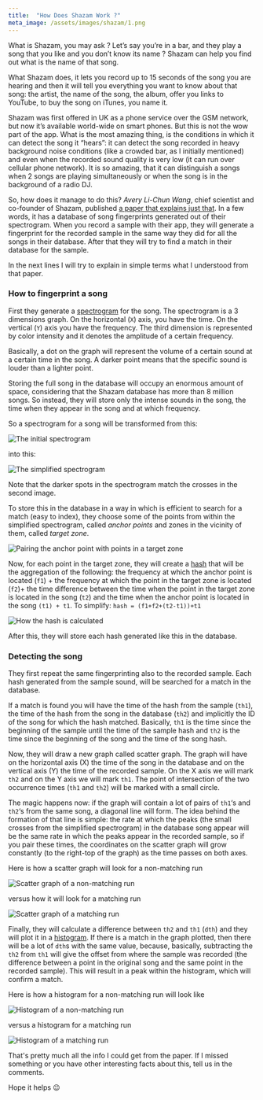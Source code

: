 ```yaml
---
title:  "How Does Shazam Work ?"
meta_image: /assets/images/shazam/1.png
---
```


What is Shazam, you may ask ? Let’s say you’re in a bar, and they play a song that you like and you don’t know its name ? Shazam can help you find out what is the name of that song.

What Shazam does, it lets you record up to 15 seconds of the song you are hearing and then it will tell you everything you want to know about that song: the artist, the name of the song, the album, offer you links to YouTube, to buy the song on iTunes, you name it.

Shazam was first offered in UK as a phone service over the GSM network, but now it’s available world-wide on smart phones. But this is not the wow part of the app. What is the most amazing thing, is the conditions in which it can detect the song it “hears”: it can detect the song recorded in heavy background noise conditions (like a crowded bar, as I initially mentioned) and even when the recorded sound quality is very low (it can run over cellular phone network). It is so amazing, that it can distinguish a songs when 2 songs are playing simultaneously or when the song is in the background of a radio DJ.

So, how does it manage to do this? *Avery Li-Chun Wang*, chief scientist and co-founder of Shazam, published [a paper that explains just that](http://www.ee.columbia.edu/~dpwe/papers/Wang03-shazam.pdf). In a few words, it has a database of song fingerprints generated out of their spectrogram. When you record a sample with their app, they will generate a fingerprint for the recorded sample in the same way they did for all the songs in their database. After that they will try to find a match in their database for the sample.

In the next lines I will try to explain in simple terms what I understood from that paper.


### How to fingerprint a song

First they generate a [spectrogram](https://en.wikipedia.org/wiki/Spectrogram) for the song. The spectrogram is a 3 dimensions graph. On the horizontal (`X`) axis, you have the time. On the vertical (`Y`) axis you have the frequency. The third dimension is represented by color intensity and it denotes the amplitude of a certain frequency.

Basically, a dot on the graph will represent the volume of a certain sound at a certain time in the song. A darker point means that the specific sound is louder than a lighter point.

Storing the full song in the database will occupy an enormous amount of space, considering that the Shazam database has more than 8 million songs. So instead, they will store only the intense sounds in the song, the time when they appear in the song and at which frequency.

So a spectrogram for a song will be transformed from this:

![The initial spectrogram](/assets/images/shazam/1.png)

into this:

![The simplified spectrogram](/assets/images/shazam/2.png)

Note that the darker spots in the spectrogram match the crosses in the second image.

To store this in the database in a way in which is efficient to search for a match (easy to index), they choose some of the points from within the simplified spectrogram, called *anchor points* and zones in the vicinity of them, called *target zone*.

![Pairing the anchor point with points in a target zone](/assets/images/shazam/3.png)

Now, for each point in the target zone, they will create a [hash](https://en.wikipedia.org/wiki/Hash_function) that will be the aggregation of the following: the frequency at which the anchor point is located (`f1`) + the frequency at which the point in the target zone is located (`f2`)+ the time difference between the time when the point in the target zone is located in the song (`t2`) and the time when the anchor point is located in the song `(t1) + t1`. To simplify: `hash = (f1+f2+(t2-t1))+t1`

![How the hash is calculated](/assets/images/shazam/4.png)

After this, they will store each hash generated like this in the database.

### Detecting the song

They first repeat the same fingerprinting also to the recorded sample. Each hash generated from the sample sound, will be searched for a match in the database.

If a match is found you will have the time of the hash from the sample (`th1`), the time of the hash from the song in the database (`th2`) and implicitly the ID of the song for which the hash matched. Basically, `th1` is the time since the beginning of the sample until the time of the sample hash and `th2` is the time since the beginning of the song and the time of the song hash.

Now, they will draw a new graph called scatter graph. The graph will have on the horizontal axis (X) the time of the song in the database and on the vertical axis (Y) the time of the recorded sample. On the X axis we will mark `th2` and on the Y axis we will mark `th1`. The point of intersection of the two occurrence times (`th1` and `th2`) will be marked with a small circle.

The magic happens now: if the graph will contain a lot of pairs of `th1`‘s and `th2`‘s from the same song, a diagonal line will form. The idea behind the formation of that line is simple: the rate at which the peaks (the small crosses from the simplified spectrogram) in the database song appear will be the same rate in which the peaks appear in the recorded sample, so if you pair these times, the coordinates on the scatter graph will grow constantly (to the right-top of the graph) as the time passes on both axes.

Here is how a scatter graph will look for a non-matching run

![Scatter graph of a non-matching run](/assets/images/shazam/plot_bad.png)

versus how it will look for a matching run

![Scatter graph of a matching run](/assets/images/shazam/plot_ok.png)

Finally, they will calculate a difference between `th2` and `th1` (`dth`) and they will plot it in a [histogram](https://en.wikipedia.org/wiki/Histogram). If there is a match in the graph plotted, then there will be a lot of `dth`s with the same value, because, basically, subtracting the `th2` from `th1` will give the offset from where the sample was recorded (the difference between a point in the original song and the same point in the recorded sample). This will result in a peak within the histogram, which will confirm a match.

Here is how a histogram for a non-matching run will look like

![Histogram of a non-matching run](/assets/images/shazam/his_bad.png)

versus a histogram for a matching run

![Histogram of a matching run](/assets/images/shazam/his_ok.png)

That's pretty much all the info I could get from the paper. If I missed something or you have other interesting facts about this, tell us in the comments.

Hope it helps 😉
